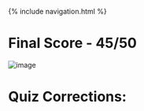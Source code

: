 {% include navigation.html %}

# Final Score - 45/50
![image](https://user-images.githubusercontent.com/89278326/164792611-5e360494-032e-4139-8bac-b35e3f813bf1.png)
 
# Quiz Corrections:

